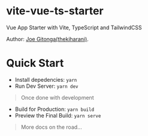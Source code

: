 # vite-vue-ts-starter
Vue App Starter with Vite, TypeScript and TailwindCSS

Author: [Joe Gitonga(thekiharani)](https://thekiharani.com).

# Quick Start
- Install depedencies: `yarn`
- Run Dev Server: `yarn dev`
> Once done with development
- Build for Production: `yarn build`
- Preview the Final Build: `yarn serve`

> More docs on the road...